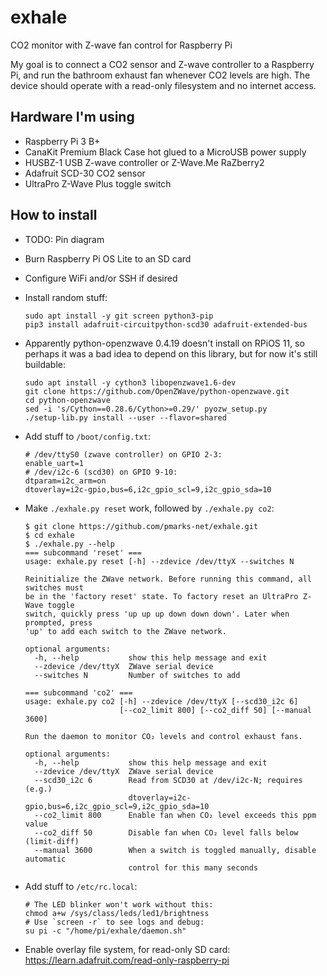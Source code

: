 # exhale
CO2 monitor with Z-wave fan control for Raspberry Pi

My goal is to connect a CO2 sensor and Z-wave controller to a Raspberry Pi, and run the bathroom exhaust fan whenever CO2 levels are high. The device should operate with a read-only filesystem and no internet access.

## Hardware I'm using
- Raspberry Pi 3 B+
- CanaKit Premium Black Case hot glued to a MicroUSB power supply
- HUSBZ-1 USB Z-wave controller or Z-Wave.Me RaZberry2
- Adafruit SCD-30 CO2 sensor
- UltraPro Z-Wave Plus toggle switch

## How to install
- TODO: Pin diagram
- Burn Raspberry Pi OS Lite to an SD card
- Configure WiFi and/or SSH if desired
- Install random stuff:
  ```shell
  sudo apt install -y git screen python3-pip
  pip3 install adafruit-circuitpython-scd30 adafruit-extended-bus
  ```
- Apparently python-openzwave 0.4.19 doesn't install on RPiOS 11, so perhaps it was a bad idea to depend on this library, but for now it's still buildable:

  ```shell
  sudo apt install -y cython3 libopenzwave1.6-dev
  git clone https://github.com/OpenZWave/python-openzwave.git
  cd python-openzwave
  sed -i 's/Cython==0.28.6/Cython>=0.29/' pyozw_setup.py
  ./setup-lib.py install --user --flavor=shared
  ```

- Add stuff to `/boot/config.txt`:
  ```
  # /dev/ttyS0 (zwave controller) on GPIO 2-3:
  enable_uart=1
  # /dev/i2c-6 (scd30) on GPIO 9-10:
  dtparam=i2c_arm=on
  dtoverlay=i2c-gpio,bus=6,i2c_gpio_scl=9,i2c_gpio_sda=10
  ```

- Make `./exhale.py reset` work, followed by `./exhale.py co2`:
  ```shell
  $ git clone https://github.com/pmarks-net/exhale.git
  $ cd exhale
  $ ./exhale.py --help
  === subcommand 'reset' ===
  usage: exhale.py reset [-h] --zdevice /dev/ttyX --switches N

  Reinitialize the ZWave network. Before running this command, all switches must
  be in the 'factory reset' state. To factory reset an UltraPro Z-Wave toggle
  switch, quickly press 'up up up down down down'. Later when prompted, press
  'up' to add each switch to the ZWave network.

  optional arguments:
    -h, --help           show this help message and exit
    --zdevice /dev/ttyX  ZWave serial device
    --switches N         Number of switches to add

  === subcommand 'co2' ===
  usage: exhale.py co2 [-h] --zdevice /dev/ttyX [--scd30_i2c 6]
                       [--co2_limit 800] [--co2_diff 50] [--manual 3600]

  Run the daemon to monitor CO₂ levels and control exhaust fans.

  optional arguments:
    -h, --help           show this help message and exit
    --zdevice /dev/ttyX  ZWave serial device
    --scd30_i2c 6        Read from SCD30 at /dev/i2c-N; requires (e.g.)
                         dtoverlay=i2c-gpio,bus=6,i2c_gpio_scl=9,i2c_gpio_sda=10
    --co2_limit 800      Enable fan when CO₂ level exceeds this ppm value
    --co2_diff 50        Disable fan when CO₂ level falls below (limit-diff)
    --manual 3600        When a switch is toggled manually, disable automatic
                         control for this many seconds
  ```

- Add stuff to `/etc/rc.local`:
  ```shell
  # The LED blinker won't work without this:
  chmod a+w /sys/class/leds/led1/brightness
  # Use `screen -r` to see logs and debug:
  su pi -c "/home/pi/exhale/daemon.sh"
  ```

- Enable overlay file system, for read-only SD card: https://learn.adafruit.com/read-only-raspberry-pi
